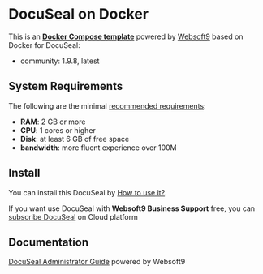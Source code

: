 # DocuSeal on Docker  

This is an **[Docker Compose template](https://github.com/Websoft9/docker-library)** powered by [Websoft9](https://www.websoft9.com) based on Docker for DocuSeal:


 - community:  1.9.8, latest


## System Requirements

The following are the minimal [recommended requirements](https://www.docuseal.co/docs/on-premises-server-requirements):

* **RAM**: 2 GB or more
* **CPU**: 1 cores or higher
* **Disk**: at least 6 GB of free space
* **bandwidth**: more fluent experience over 100M  

## Install

You can install this DocuSeal by [How to use it?](https://github.com/Websoft9/docker-library#how-to-use-it).   

If you want use DocuSeal with **Websoft9 Business Support** free, you can [subscribe DocuSeal](https://www.websoft9.com/apps) on Cloud platform

## Documentation

[DocuSeal Administrator Guide](https://support.websoft9.com/docs/docuseal) powered by Websoft9
